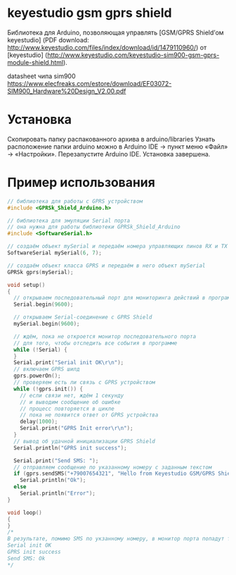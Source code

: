 keyestudio gsm gprs shield
===========

Библиотека для Arduino, позволяющая управлять [GSM/GPRS Shield’ом keyestudio] (PDF download: http://www.keyestudio.com/files/index/download/id/1479110960/)
от [keyestudio] (http://www.keyestudio.com/keyestudio-sim900-gsm-gprs-module-shield.html).

datasheet чипа sim900 https://www.elecfreaks.com/estore/download/EF03072-SIM900_Hardware%20Design_V2.00.pdf

Установка
=========
Скопировать папку распакованного архива в arduino/libraries
Узнать расположение папки arduino можно в Arduino IDE → пункт меню «Файл» → «Настройки». Перезапустите  Arduino IDE. Установка завершена.

Пример использования
====================

```cpp
// библиотека для работы с GPRS устройством
#include <GPRSk_Shield_Arduino.h>

// библиотека для эмуляции Serial порта
// она нужна для работы библиотеки GPRSk_Shield_Arduino
#include <SoftwareSerial.h>

// создаём объект mySerial и передаём номера управляющих пинов RX и TX
SoftwareSerial mySerial(6, 7);

// создаём объект класса GPRS и передаём в него объект mySerial
GPRSk gprs(mySerial);

void setup()
{
  // открываем последовательный порт для мониторинга действий в программе
  Serial.begin(9600);

  // открываем Serial-соединение с GPRS Shield
  mySerial.begin(9600);

  // ждём, пока не откроется монитор последовательного порта
  // для того, чтобы отследить все события в программе
  while (!Serial) {
  }
  Serial.print("Serial init OK\r\n");
  // включаем GPRS шилд
  gprs.powerOn();
  // проверяем есть ли связь с GPRS устройством
  while (!gprs.init()) {
    // если связи нет, ждём 1 секунду
    // и выводим сообщение об ошибке
    // процесс повторяется в цикле
    // пока не появится ответ от GPRS устройства
    delay(1000);
    Serial.print("GPRS Init error\r\n");
  }
  // вывод об удачной инициализации GPRS Shield
  Serial.println("GPRS init success");

  Serial.print("Send SMS: ");
  // отправляем сообщение по указанному номеру с заданным текстом
  if (gprs.sendSMS("+79007654321", "Hello from Keyestudio GSM/GPRS Shield!"))
    Serial.println("Ok");
  else
    Serial.println("Error");  
}

void loop()
{
}
/*
В результате, помимо SMS по укзанному номеру, в монитор порта попадут такие строки:
Serial init OK
GPRS init success
Send SMS: Ok
*/
